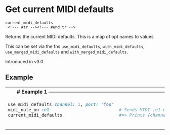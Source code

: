 # Get current MIDI defaults

```
current_midi_defaults 
 <!--- #tr --><!--- #end tr -->
```


Returns the current MIDI defaults. This is a map of opt names to values

This can be set via the fns `use_midi_defaults`, `with_midi_defaults`, `use_merged_midi_defaults` and `with_merged_midi_defaults`.

Introduced in v3.0

## Example

<table class="examples">
<tr>
<th colspan="2" class="even head"># Example 1 ──────────────────────────────────────────────────────</th>
</tr>
<tr>
<td class="even">

```ruby
use_midi_defaults channel: 1, port: "foo"
midi_note_on :e1
current_midi_defaults



```

</td>
<td class="even">

<!--- #tr -->
```ruby
 
# Sends MIDI :e1 note on to channel 1 on port "foo"
#=> Prints {channel: 1, port: "foo"}



```
<!--- #end tr -->

</td>
</tr>
</table>

